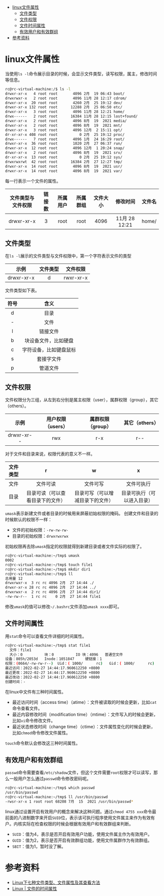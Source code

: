 - [linux文件属性](#linux文件属性)
  - [文件类型](#文件类型)
  - [文件权限](#文件权限)
  - [文件时间属性](#文件时间属性)
  - [有效用户和有效群组](#有效用户和有效群组)
- [参考资料](#参考资料)

# linux文件属性

当使用`ls -l`命令展示目录的时候，会显示文件类型，读写权限，属主，修改时间等信息。

```bash
rc@rc-virtual-machine:/$ ls -l
drwxr-xr-x   4 root root       4096 2月  19 06:43 boot/
drwxrwxr-x   2 root root       4096 11月 28 12:17 cdrom/
drwxr-xr-x  20 root root       4260 2月  25 19:12 dev/
drwxr-xr-x 132 root root      12288 2月  25 06:50 etc/
drwxr-xr-x   3 root root       4096 11月 28 12:21 home/
drwx------   2 root root      16384 11月 28 12:15 lost+found/
drwxr-xr-x   2 root root       4096 8月  19  2021 media/
drwxr-xr-x   2 root root       4096 8月  19  2021 mnt/
drwxr-xr-x   3 root root       4096 12月  2 15:11 opt/
dr-xr-xr-x 408 root root          0 2月  25 19:12 proc/
drwx------   7 root root       4096 1月  24 16:29 root/
drwxr-xr-x  36 root root       1020 2月  27 06:37 run/
drwxr-xr-x  12 root root       4096 12月  1 20:24 snap/
drwxr-xr-x   2 root root       4096 8月  19  2021 srv/
dr-xr-xr-x  13 root root          0 2月  25 19:12 sys/
drwxrwxrwt  42 root root      16384 2月  27 12:27 tmp/
drwxr-xr-x  14 root root       4096 8月  19  2021 usr/
drwxr-xr-x  14 root root       4096 8月  19  2021 var/
```

每一行表示一个文件的属性。

| 文件类型与文件权限 | 链接数 | 所属用户 | 所属群组 | 文件大小 | 修改时间 | 文件名 |
| :--: | :--: | :--: | :--: | :--: | :--: | :--: |
| drwxr-xr-x | 3 | root | root | 4096 | 11月 28 12:21 | home/ |


## 文件类型

在`ls -l`展示的文件类型与文件权限中，第一个字符表示文件的类型

| 示例 | 文件类型 | 文件权限 |
| :--: | :--: | :--: |
| drwxr-xr-x | d | rwxr-xr-x |

文件类型如下表。

| 符号 | 含义 |
| :--: | :--: |
| d | 目录 |
| - | 文件 |
| l | 链接文件 |
| b | 块设备文件，比如硬盘 |
| c | 字符设备，比如键盘鼠标 |
| s | 套接字文件 |
| p | 管道文件 |

## 文件权限

文件权限分为三组，从左到右分别是属主权限（user），属群权限（group），其它（others）。

| 示例 | 用户权限（users） | 属群权限（group） | 其它（others） |
| :--: | :--: | :--: | :--: |
| drwxr-xr-- | rwx | r-x | r-- |

对于文件和目录来说，权限代表的意义不一样。

| 文件类型 | r | w | x |
| :--: | :--: | :--: | :--: |
| 文件 | 文件可读 | 文件可写 | 文件可执行 |
| 目录 | 目录可读（可以查看目录下的文件） | 目录可写（可以增减目录下的文件） | 目录可执行（可以进入目录） |

`umask`表示新建文件或者目录的时候用来屏蔽初始权限的掩码。
创建文件和目录的时候默认的权限不一样：

- 文件的初始权限：`-rw-rw-rw-`
- 目录的初始权限：`drwxrwxrwx`

初始权限再去除`umask`指定的权限就得到新建目录或者文件实际的权限了。

```bash
rc@rc-virtual-machine:~/tmp$ umask
0002
rc@rc-virtual-machine:~/tmp$ touch file1
rc@rc-virtual-machine:~/tmp$ mkdir dir1
rc@rc-virtual-machine:~/tmp$ ll
总用量 12
drwxrwxr-x  3 rc rc 4096 2月  27 14:44 ./
drwxr-xr-x 28 rc rc 4096 2月  27 14:44 ../
drwxrwxr-x  2 rc rc 4096 2月  27 14:44 dir1/
-rw-rw-r--  1 rc rc    0 2月  27 14:44 file1
```

修改`umask`的值可以修改`~/.bashrc`文件添加`umask xxxx`即可。

## 文件时间属性

用`stat`命令可以查看文件详细的时间属性。

```bash
rc@rc-virtual-machine:~/tmp$ stat file1 
  文件：file1
  大小：0         	块：0          IO 块：4096   普通空文件
设备：805h/2053d	Inode：1051847     硬链接：1
权限：(0664/-rw-rw-r--)  Uid：( 1000/      rc)   Gid：( 1000/      rc)
最近访问：2022-02-27 14:44:17.960612250 +0800
最近更改：2022-02-27 14:44:17.960612250 +0800
最近改动：2022-02-27 14:44:17.960612250 +0800
创建时间：-
```

在linux中文件有三种时间属性。

- 最近访问时间（access time）（atime）：文件被读取的时候会更新，比如`cat`命令查看文件。
- 最近内容修改时间（modification time）（mtime）：文件写入的时候会更新，比如`vi`命令修改文件。
- 最近状态修改时间（change time）（ctime）：文件属性变化的时候会更新，比如`chmod`命令修改文件属性。

`touch`命令默认会修改这三种时间属性。

## 有效用户和有效群组

`passwd`命令需要查看`/etc/shadow`文件，但这个文件需要`root`权限才可以读写，那么一般用户怎么通过`passwd`命令修改密码呢。

```bash
rc@rc-virtual-machine:~/tmp$ which passwd
/usr/bin/passwd
rc@rc-virtual-machine:~/tmp$ ll /usr/bin/passwd 
-rwsr-xr-x 1 root root 68208 7月  15  2021 /usr/bin/passwd*
```

linux通过设置开启有效用户的概念来解决这种问题。通过`chmod 4755 xxx`命令最前面的八进制数字来开启`SUID`位，表示该可执行程序使用文件属主来作为有效有户。内核实际在检查权限的时候会根据有效用户和有效群组来判断。

- `SUID`：值为4，表示是否开启有效用户功能，使用文件属主作为有效用户。
- `GUID`：值为2，表示是否开启有效群组功能，使用文件属群作为有效群组。
- `SBIT`：值为1，暂时没了解。

# 参考资料

- [Linux下七种文件类型、文件属性及其查看方法](https://blog.csdn.net/rong09_13/article/details/79233956)
- [Linux | 文件的时间属性](https://zhuanlan.zhihu.com/p/108055568)
